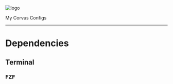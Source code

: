 ![logo](https://user-images.githubusercontent.com/7681962/112063008-bcf71d00-8b2e-11eb-88f3-45f640fac28a.png)

My Corvus Configs

___

# Dependencies

## Terminal

### FZF
